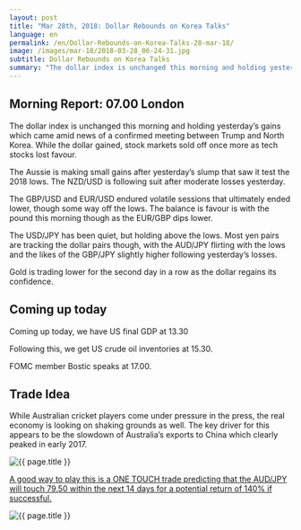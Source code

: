 ```yaml
---
layout: post
title: "Mar 28th, 2018: Dollar Rebounds on Korea Talks"
language: en
permalink: /en/Dollar-Rebounds-on-Korea-Talks-28-mar-18/
image: /images/mar-18/2018-03-28_06-24-31.jpg
subtitle: Dollar Rebounds on Korea Talks
summary: "The dollar index is unchanged this morning and holding yesterday’s gains which came amid news of a confirmed meeting between Trump and North Korea. While the dollar gained, stock markets sold off once more as tech stocks lost favour"
---
```

## Morning Report: 07.00 London

The dollar index is unchanged this morning and holding yesterday’s gains which came amid news of a confirmed meeting between Trump and North Korea. While the dollar gained, stock markets sold off once more as tech stocks lost favour. 

The Aussie is making small gains after yesterday’s slump that saw it test the 2018 lows. The NZD/USD is following suit after moderate losses yesterday. 

The GBP/USD and EUR/USD endured volatile sessions that ultimately ended lower, though some way off the lows. The balance is favour is with the pound this morning though as the EUR/GBP dips lower. 

The USD/JPY has been quiet, but holding above the lows. Most yen pairs are tracking the dollar pairs though, with the AUD/JPY flirting with the lows and the likes of the GBP/JPY slightly higher following yesterday’s losses. 

Gold is trading lower for the second day in a row as the dollar regains its confidence. 

## Coming up today 

Coming up today, we have US final GDP at 13.30

Following this, we get US crude oil inventories at 15.30. 

FOMC member Bostic speaks at 17.00. 

## Trade Idea

While Australian cricket players come under pressure in the press, the real economy is looking on shaking grounds as well. The key driver for this appears to be the slowdown of Australia’s exports to China which clearly peaked in early 2017.

<img class="post-image" src="{{ site.url }}/images/mar-18/en-28-mar-18.jpg" alt="{{ page.title }}" title="{{ page.title }}">

<a href="%LINK%%?currency=GBP&market=forex&underlying=frxAUDJPY&formname=touchnotouch&duration_amount=14&duration_units=d&amount=10&amount_type=payout&expiry_type=duration&barrier=79.50" target="_blank">A good way to play this is a ONE TOUCH trade predicting that the AUD/JPY will touch 79.50 within the next 14 days for a potential return of 140% if successful.</a>

<img class="post-image" src="{{ site.url }}/images/mar-18/2018-03-28_06-26-06.jpg" alt="{{ page.title }}" title="{{ page.title }}">
